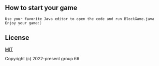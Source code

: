 ## How to start your game

```
Use your favorite Java editor to open the code and run BlockGame.java
Enjoy your game:)
```

## License

[MIT](https://opensource.org/licenses/MIT)

Copyright (c) 2022-present group 66

